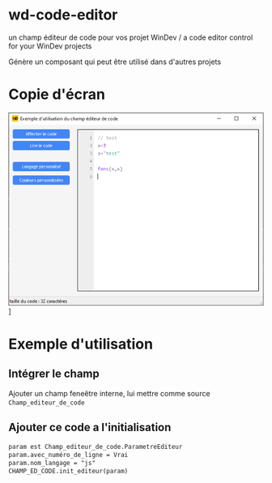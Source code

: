 # wd-code-editor
un champ éditeur de code  pour vos projet WinDev / a code editor control for your WinDev projects

Génère un composant qui peut être utilisé dans d'autres projets

# Copie d'écran

![hc1](https://github.com/maitrebitcoin/wd-code-editor/blob/main/hc1.png)]

# Exemple d'utilisation
## Intégrer le champ
Ajouter un champ feneêtre interne, lui mettre comme source `Champ_editeur_de_code`
## Ajouter ce code a l'initialisation
```
param est Champ_editeur_de_code.ParametreEditeur
param.avec_numéro_de_ligne = Vrai
param.nom_langage = "js"
CHAMP_ED_CODE.init_editeur(param)
```
